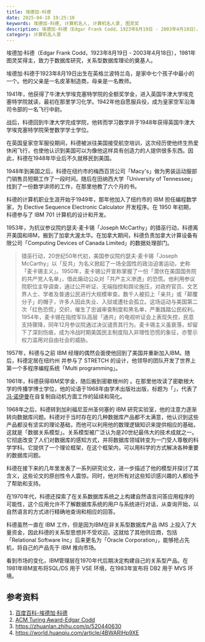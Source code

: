 ```yaml
---
title: 埃德加·科德
date: 2025-04-10 19:25:10
keywords: 埃德加·科德, 计算机名人, 计算机名人录, 图灵奖
description: 埃德加·科德（Edgar Frank Codd，1923年8月19日 - 2003年4月18日），1981年图灵奖得主，致力于数据库研究，关系型数据库理论的奠基人。
category: 计算机名人录
---
```


埃德加·科德（Edgar Frank Codd，1923年8月19日 - 2003年4月18日），1981年图灵奖得主，致力于数据库研究，关系型数据库理论的奠基人。

埃德加·科德于1923年8月19日出生在英格兰波特兰岛，是家中七个孩子中最小的一个。他的父亲是一名皮革制造商，母亲是一名教师。

1941年，他获得了牛津大学埃克塞特学院的全额奖学金，进入英国牛津大学埃克塞特学院就读，最初在那里学习化学。1942年他自愿服兵役，成为皇家空军沿海司令部的一名飞行中尉。

战后，科德回到牛津大学完成学院，他转而学习数学并于1948年获得英国牛津大学埃克塞特学院荣誉数学学士学位。

在英国皇家空军服役期间，科德被派往美国接受航空培训，这次经历使他终生热爱休闲飞行，也使他认识到美国可以为像他这样具有创造力的人提供很多东西。因此，科德在1948年毕业后不久就移民到美国。

1948年到美国之后，科德在纽约市的梅西百货公司「Macy's」做为男装运动服部门销售员短期工作了一段时间。随后在田纳西大学「University of Tennessee」找到了一份数学讲师的工作，在那里他教了六个月的书。

科德的计算机职业生涯开始于1949年，那年他加入了纽约市的 IBM 担任编程数学家，为 Elective Sequence Electronic Calculator 开发程序。在 1950 年初期，科德参与了 IBM 701 计算机的设计和开发。

1953年，为抗议参议院约瑟夫·麦卡锡「Joseph McCarthy」的猎巫行动，科德离开美国和IBM，搬到了加拿大渥太华。在加拿大期间，科德负责加拿大计算设备有限公司「Computing Devices of Canada Limited」的数据处理部门。

> 猎巫行动，20世纪50年代初，美国参议院约瑟夫·麦卡锡「Joseph McCarthy」以「反共」为名义掀起了一场全国性的政治迫害运动，史称「麦卡锡主义」。1950年，麦卡锡公开宣称掌握了一份「潜伏在美国国务院的共产党人名单」，借此煽动公众对「共产主义渗透」的恐慌。他利用参议院职位主导调查，通过公开听证、无端指控和舆论施压，对政府官员、文艺界人士、学者及普通公民进行大规模审查。数千人被扣上「亲共」或「颠覆分子」的帽子，许多人因此失业、入狱或遭社会孤立。这场运动与美国第二次「红色恐慌」交织，催生了忠诚审查制度和黑名单，严重践踏公民权利。1954年，麦卡锡在指控军队高层「通共」的电视听证会上表现失控，民意支持骤降，同年12月参议院通过决议谴责其行为。麦卡锡主义虽衰落，却留下了深刻伤痕，成为冷战时期美国民主制度陷入非理性恐慌的象征，亦警示权力滥用对自由社会的威胁。

1957年，科德与之前 IBM 经理的偶然会面使他回到了美国并重新加入IBM。随后，科德定居在纽约州 并参与了 STRETCH 的设计，他领导的团队开发了世界上第一个多程序编程系统「Multi programming」。

1961年，科德获得IBM奖学金，随后搬到密歇根州的 。在那里他攻读了密歇根大学的传播学博士学位，他的论语于1968年由学术出版社出版，标题为「」，代表了[冯·诺伊曼](http://edulinks.cn/2021/01/17/20210117-john-von-neumann/)在自复制自动机方面工作的延续和简化。

1968年之后，科德转到加利福尼亚州圣何塞的 IBM 研究实验室，他的注意力逐渐转向数据库问题。科德对于当时存在的几种数据库产品都不太满意，他认识到这些产品都没有坚实的理论基础，而他可以利用他的数理逻辑知识来提供相应的基础，这就是「数据关系模型」。关系模型被广泛认为是20世纪最伟大的技术成就之一。它彻底改变了人们对数据库的感知方式，并将数据库领域转变为一门受人尊敬的科学学科。它提供了一个理论框架，在这个框架内，可以用科学的方式解决各种重要的数据库问题。

科德在接下来的几年里发表了一系列研究论文，进一步描述了他的模型并探讨了其含义，这些论文的原创性令人震惊。同时，他对所有对这些知识感兴趣的人都给予了帮助和支持。

在1970年代，科德还探索了在关系数据库系统之上构建自然语言问答应用程序的可能性，这个应用允许不了解数据库系统的用户与系统进行对话，从查询开始，以自然语言的方式进行精确地查询和相应的回答。

科德虽然一直在 IBM 工作，但是因为IBM在非关系型数据库产品 IMS 上投入了大量资金，因此科德的关系型思想并不受欢迎。这就给了其他供应商，包括「Relational Software Inc」后来更名为「Oracle Corporation」，能够抢占先机，将自己的产品先于 IBM 推向市场。

看到市场的变化，IBM管理层在1970年代后期决定构建自己的关系型产品。在1981年IBM宣布将SQL/DS 用于 VSE 环境，在1983年宣布将 DB2 用于 MVS 环境。



## 参考资料
1. [百度百科-埃德加·科德](https://baike.baidu.com/item/%E5%9F%83%E5%BE%B7%E5%8A%A0%C2%B7%E5%BC%97%E5%85%B0%E5%85%8B%C2%B7%E7%A7%91%E5%BE%B7/9810967)
2. [ACM Turing Award-Edgar Codd](https://amturing.acm.org/award_winners/codd_1000892.cfm)
3. https://zhuanlan.zhihu.com/p/520440630
4. https://world.huanqiu.com/article/4BWARIHp9XE